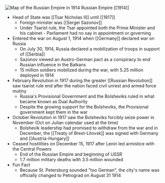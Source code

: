 
![Map of the Russian Empire in 1914](https://nzhistory.govt.nz/files/styles/fullsize/public/Russia_1000.jpg?itok=cBzgmdlH)
Russian Empire [[1914]]

- Head of State was [[Tsar Nicholas II]] until [[1917]]
	- Foreign minister was [[Sergei Sazonov]]
	- Under Tsarist rule, the Tsar appointed both the Prime Minister and his cabinet - Parliament had no say in appointment or governing
- Entered the war on August 1, 1914 when [[Germany]] declared war on Russia
	- On July 30, 1914, Russia declared a mobilization of troops in support of [[Serbia]]
	- Sazonov viewed an Austro-German pact as a conspiracy to end Russian influence in the Balkans
	- 15 million soldiers mobilized during the war, with 5.25 million deployed in 1914
- February Revolution in 1917 during the greater [[Russian Revolution]] saw tsarist rule end after the nation faced civil unrest and armed force mutiny
	- Russia's Provisional Government and the Bolsheviks ruled in what became known as Dual Authority
	- Despite the growing support for the Bolsheviks, the Provisional government kept them in the war
- October Revolution in 1917 saw the Bolsheviks forcibly seize power in November (Oct on Julian calendar used at the time)
	- Bolshevik leadership had promised to withdraw from the war and in December, the [[Treaty of Brest-Litovsk]] was signed with Germany and [[Austria-Hungary]]
- Ceased hostilities on December 15, 1917 after Lenin led armistice with the Central Powers
	- End of the Russian Empire and beginning of USSR
	- 1.7 million military deaths with 3.5 million wounded
- Fun Fact
	- Because St. Petersburg sounded "too German", the city's name was officially changed to Petrograd on August 31 1914